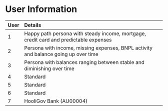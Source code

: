 # User Information

| User | Details                                                      |
| :--- | :----------------------------------------------------------- |
| 1    | Happy path persona with steady income, mortgage, credit card and predictable expenses |
| 2    | Persona with income, missing expenses, BNPL activity and balance going up over time |
| 3    | Persona with balances ranging between stable and diminishing over time |
| 4    | Standard                                                     |
| 5    | Standard                                                     |
| 6    | Standard                                                     |
| 7    | HooliGov Bank (AU00004)                                      |